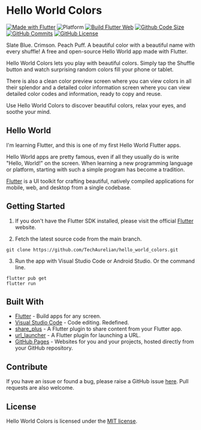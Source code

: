 # Hello World Colors

[![Made with Flutter](https://img.shields.io/badge/Made%20with-Flutter-%2302569B)](https://flutter.dev/)
![Platform](https://img.shields.io/badge/platform-android%2C%20web-lightgrey)
[![Build Flutter Web](https://github.com/TechAurelian/hello_world_colors/actions/workflows/build-flutter-web.yml/badge.svg)](https://github.com/TechAurelian/hello_world_colors/actions/workflows/build-flutter-web.yml)
[![Github Code Size](https://img.shields.io/github/languages/code-size/TechAurelian/hello_world_colors)](https://github.com/TechAurelian/hello_world_colors)
[![GitHub Commits](https://badgen.net/github/commits/TechAurelian/hello_world_colors/main)](https://github.com/TechAurelian/hello_world_colors/commits/main)
[![GitHub License](https://img.shields.io/github/license/TechAurelian/hello_world_colors)](https://github.com/TechAurelian/hello_world_colors/blob/main/LICENSE)

Slate Blue. Crimson. Peach Puff. A beautiful color with a beautiful name with every shuffle! A free and open-source Hello World app made with Flutter.

Hello World Colors lets you play with beautiful colors. Simply tap the Shuffle button and watch surprising random colors fill your phone or tablet.

There is also a clean color preview screen where you can view colors in all their splendor and a detailed color information screen where you can view detailed color codes and information, ready to copy and reuse.

Use Hello World Colors to discover beautiful colors, relax your eyes, and soothe your mind.

## Hello World

I'm learning Flutter, and this is one of my first Hello World Flutter apps.

Hello World apps are pretty famous, even if all they usually do is write "Hello, World!" on the screen. When learning a new programming language or platform, starting with such a simple program has become a tradition.

[Flutter](https://flutter.dev/) is a UI toolkit for crafting beautiful, natively compiled applications for mobile, web, and desktop from a single codebase.

## Getting Started

1. If you don't have the Flutter SDK installed, please visit the official [Flutter](https://docs.flutter.dev/get-started/install) website.

2. Fetch the latest source code from the main branch.

``` 
git clone https://github.com/TechAurelian/hello_world_colors.git
```

3. Run the app with Visual Studio Code or Android Studio. Or the command line.

``` 
flutter pub get
flutter run
```

## Built With

- [Flutter](https://flutter.dev/) - Build apps for any screen.
- [Visual Studio Code](https://code.visualstudio.com/) - Code editing. Redefined.
- [share_plus](https://pub.dev/packages/share_plus) - A Flutter plugin to share content from your Flutter app.
- [url_launcher](https://pub.dev/packages/url_launcher) - A Flutter plugin for launching a URL.
- [GitHub Pages](https://pages.github.com/) - Websites for you and your projects, hosted directly from your GitHub repository.

## Contribute

If you have an issue or found a bug, please raise a GitHub issue [here](https://github.com/TechAurelian/hello_world_colors/issues). Pull requests are also welcome.

## License

Hello World Colors is licensed under the [MIT license](LICENSE).
